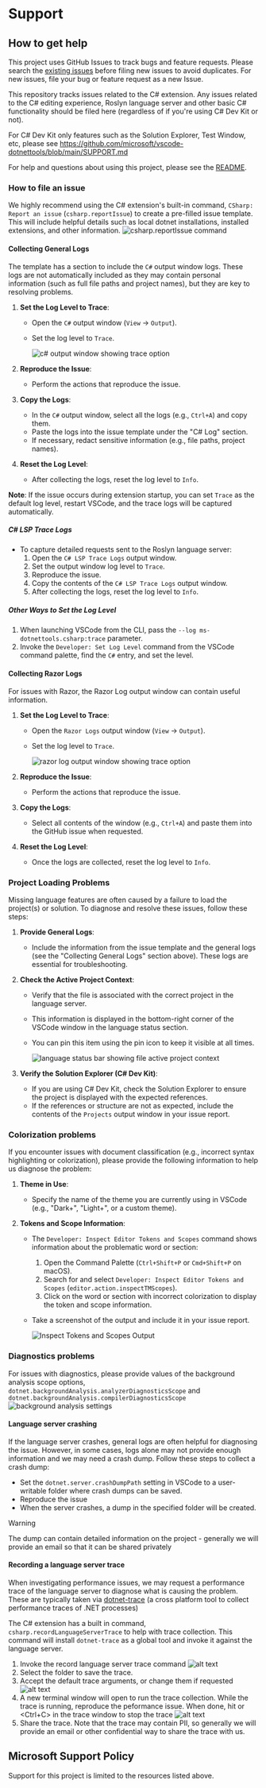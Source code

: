 # Support

## How to get help

This project uses GitHub Issues to track bugs and feature requests. Please search the [existing issues](https://github.com/dotnet/vscode-csharp/issues) before filing new issues to avoid duplicates. For new issues, file your bug or feature request as a new Issue.

This repository tracks issues related to the C# extension.  Any issues related to the C# editing experience, Roslyn language server and other basic C# functionality should be filed here (regardless of if you're using C# Dev Kit or not).

For C# Dev Kit only features such as the Solution Explorer, Test Window, etc, please see https://github.com/microsoft/vscode-dotnettools/blob/main/SUPPORT.md

For help and questions about using this project, please see the [README](https://github.com/dotnet/vscode-csharp/blob/main/README.md).

### How to file an issue

We highly recommend using the C# extension's built-in command, `CSharp: Report an issue` (`csharp.reportIssue`) to create a pre-filled issue template.  This will include helpful details such as local dotnet installations, installed extensions, and other information.
![csharp.reportIssue command](./docs/images/report_issue.png)

#### Collecting General Logs

The template has a section to include the `C#` output window logs. These logs are not automatically included as they may contain personal information (such as full file paths and project names), but they are key to resolving problems.

1. **Set the Log Level to Trace**:
   - Open the `C#` output window (`View` -> `Output`).
   - Set the log level to `Trace`.

     ![c# output window showing trace option](./docs/images/csharp_trace.png)

2. **Reproduce the Issue**:
   - Perform the actions that reproduce the issue.

3. **Copy the Logs**:
   - In the `C#` output window, select all the logs (e.g., `Ctrl+A`) and copy them.
   - Paste the logs into the issue template under the "C# Log" section.
   - If necessary, redact sensitive information (e.g., file paths, project names).

4. **Reset the Log Level**:
   - After collecting the logs, reset the log level to `Info`.

**Note**: If the issue occurs during extension startup, you can set `Trace` as the default log level, restart VSCode, and the trace logs will be captured automatically.

##### C# LSP Trace Logs
- To capture detailed requests sent to the Roslyn language server:
  1. Open the `C# LSP Trace Logs` output window.
  2. Set the output window log level to `Trace`.
  3. Reproduce the issue.
  4. Copy the contents of the `C# LSP Trace Logs` output window.
  5.  After collecting the logs, reset the log level to `Info`.


##### Other Ways to Set the Log Level
1. When launching VSCode from the CLI, pass the `--log ms-dotnettools.csharp:trace` parameter.
2. Invoke the `Developer: Set Log Level` command from the VSCode command palette, find the `C#` entry, and set the level.

#### Collecting Razor Logs
For issues with Razor, the Razor Log output window can contain useful information.

1. **Set the Log Level to Trace**:
   - Open the `Razor Logs` output window (`View` -> `Output`).
   - Set the log level to `Trace`.

     ![razor log output window showing trace option](./docs/images/razor_logs.png)

2. **Reproduce the Issue**:
   - Perform the actions that reproduce the issue.

3. **Copy the Logs**:
   - Select all contents of the window (e.g., `Ctrl+A`) and paste them into the GitHub issue when requested.

4. **Reset the Log Level**:
   - Once the logs are collected, reset the log level to `Info`.

### Project Loading Problems

Missing language features are often caused by a failure to load the project(s) or solution. To diagnose and resolve these issues, follow these steps:

1. **Provide General Logs**:
   - Include the information from the issue template and the general logs (see the "Collecting General Logs" section above). These logs are essential for troubleshooting.

2. **Check the Active Project Context**:
   - Verify that the file is associated with the correct project in the language server.
   - This information is displayed in the bottom-right corner of the VSCode window in the language status section.
   - You can pin this item using the pin icon to keep it visible at all times.

     ![language status bar showing file active project context](./docs/images/language_status.png)

3. **Verify the Solution Explorer (C# Dev Kit)**:
   - If you are using C# Dev Kit, check the Solution Explorer to ensure the project is displayed with the expected references.
   - If the references or structure are not as expected, include the contents of the `Projects` output window in your issue report.

### Colorization problems
If you encounter issues with document classification (e.g., incorrect syntax highlighting or colorization), please provide the following information to help us diagnose the problem:

1. **Theme in Use**:
   - Specify the name of the theme you are currently using in VSCode (e.g., "Dark+", "Light+", or a custom theme).

2. **Tokens and Scope Information**:
   - The `Developer: Inspect Editor Tokens and Scopes` command shows information about the problematic word or section:
     1. Open the Command Palette (`Ctrl+Shift+P` or `Cmd+Shift+P` on macOS).
     2. Search for and select `Developer: Inspect Editor Tokens and Scopes` (`editor.action.inspectTMScopes`).
     3. Click on the word or section with incorrect colorization to display the token and scope information.
   - Take a screenshot of the output and include it in your issue report.

     ![Inspect Tokens and Scopes Output](./docs/images/inspect_tokens.png)

### Diagnostics problems

For issues with diagnostics, please provide values of the background analysis scope options, `dotnet.backgroundAnalysis.analyzerDiagnosticsScope` and `dotnet.backgroundAnalysis.compilerDiagnosticsScope`
![background analysis settings](./docs/images/background_analysis.png)

#### Language server crashing

If the language server crashes, general logs are often helpful for diagnosing the issue. However, in some cases, logs alone may not provide enough information and we may need a crash dump. Follow these steps to collect a crash dump:
- Set the `dotnet.server.crashDumpPath` setting in VSCode to a user-writable folder where crash dumps can be saved.
- Reproduce the issue
- When the server crashes, a dump in the specified folder will be created.

> [!WARNING]
> The dump can contain detailed information on the project - generally we will provide an email so that it can be shared privately

#### Recording a language server trace

When investigating performance issues, we may request a performance trace of the language server to diagnose what is causing the problem.  These are typically taken via [dotnet-trace](https://learn.microsoft.com/en-us/dotnet/core/diagnostics/dotnet-trace) (a cross platform tool to collect performance traces of .NET processes)

The C# extension has a built in command, `csharp.recordLanguageServerTrace` to help with trace collection.  This command will install `dotnet-trace` as a global tool and invoke it against the language server.

1.  Invoke the record language server trace command
![alt text](docs/images/recordTraceCommand.png)
2.  Select the folder to save the trace.
3.  Accept the default trace arguments, or change them if requested
![alt text](docs/images/recordTraceArgs.png)
4.  A new terminal window will open to run the trace collection.  While the trace is running, reproduce the peformance issue.  When done, hit <Enter> or <Ctrl+C> in the trace window to stop the trace
![alt text](docs/images/recordTraceTerminal.png)
5.  Share the trace.  Note that the trace may contain PII, so generally we will provide an email or other confidential way to share the trace with us.

## Microsoft Support Policy

Support for this project is limited to the resources listed above.
